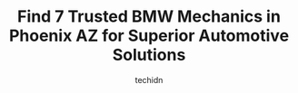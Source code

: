 ---
layout: ampstory
image: https://images.unsplash.com/photo-1522120177514-2b16ebe5634d?ixlib=rb-4.0.3&ixid=MnwxMjA3fDB8MHxwaG90by1wYWdlfHx8fGVufDB8fHx8&auto=format&fit=crop&w=640&h=853&q=80
author: techidn
featured: false
description: Searching for the finest BMW Mechanic in Phoenix AZ, USA? Look no further than the 7 best BMW Mechanic in the area, where youll find a team of highly qualified professionals ready to handle
title: Find 7 Trusted BMW Mechanics in Phoenix AZ for Superior Automotive Solutions
cover:
   title: Find 7 Trusted BMW Mechanics in Phoenix AZ for Superior Automotive Solutions
   subtitle: Rickpate
   background: https://images.unsplash.com/photo-1522120177514-2b16ebe5634d?ixlib=rb-4.0.3&ixid=MnwxMjA3fDB8MHxwaG90by1wYWdlfHx8fGVufDB8fHx8&auto=format&fit=crop&w=640&h=853&q=80

pages: 
 - layout: thirds
   top: <h1>#1 Tanner Motors Service & Repair For Audi, BMW, Lexus, Mercedes, MINI, & Volvo</h1>
   bottom: "<p>Tanner motors gave me one of the best customer service experiences Ive had from a car mechanic. They worked relentlessly with my warranty company to help me get the th</p>"
   background: https://www.knot35.com/toplist/wp-content/uploads/2023/06/best-bmw-mechanic-1-in-phoenix-az-1685833806.jpeg
   backgroundblur: true
 - layout: thirds
   top: <h1>#2 Babbitt Motor Werks BMW Service and Repair</h1>
   bottom: "<p>2412 N Scottsdale Rd, Tempe, AZ 85281, United States</p>"
   background: https://www.knot35.com/toplist/wp-content/uploads/2023/06/best-bmw-mechanic-2-in-phoenix-az-1685833807.jpeg
   cta:
      link: https://www.knot35.com/toplist/find-7-trusted-bmw-mechanics-in-phoenix-az-for-superior-automotive-solutions/
      text: Find 7 Trusted BMW Mechanics in Phoenix AZ for Superior Automotive Solutions
 - layout: thirds
   top: <h1>#3 Arizona Bimmer Motor Werks</h1>
   bottom: "<p>7255 E Adobe Dr Ste 120, Scottsdale, AZ 85255, United States</p>"
   background: https://www.knot35.com/toplist/wp-content/uploads/2023/06/best-bmw-mechanic-3-in-phoenix-az-1685833807.jpeg
   cta:
      link: https://www.knot35.com/toplist/find-7-trusted-bmw-mechanics-in-phoenix-az-for-superior-automotive-solutions/
      text: Find 7 Trusted BMW Mechanics in Phoenix AZ for Superior Automotive Solutions
 - layout: thirds
   top: <h1>#4 Ultimate European Repair - Auto Repair for BMW, Mercedes, Audi and Mini vehicles in Buckeye, Goodyear, Litchfield Park AZ</h1>
   bottom: "<p>8335 W Sherman St #200, Tolleson, AZ 85353, United States</p>"
   background: https://images.unsplash.com/photo-1608411404720-c8f0417bcdba?ixlib=rb-4.0.3&ixid=MnwxMjA3fDB8MHxwaG90by1wYWdlfHx8fGVufDB8fHx8&auto=format&fit=crop&w=640&h=853&q=80
   cta:
      link: https://www.knot35.com/toplist/find-7-trusted-bmw-mechanics-in-phoenix-az-for-superior-automotive-solutions/
      text: Find 7 Trusted BMW Mechanics in Phoenix AZ for Superior Automotive Solutions
 - layout: thirds
   top: <h1>#5 Munich Motors</h1>
   bottom: "<p>4809 N 7th Ave, Phoenix, AZ 85013, United States</p>"
   background: https://images.unsplash.com/photo-1620421680010-0766ff230392?ixlib=rb-4.0.3&ixid=MnwxMjA3fDB8MHxwaG90by1wYWdlfHx8fGVufDB8fHx8&auto=format&fit=crop&w=640&h=853&q=80
   cta:
      link: https://www.knot35.com/toplist/find-7-trusted-bmw-mechanics-in-phoenix-az-for-superior-automotive-solutions/
      text: Find 7 Trusted BMW Mechanics in Phoenix AZ for Superior Automotive Solutions
 - layout: thirds
   top: <h1>#6 German Auto Service & Sales</h1>
   bottom: "<p>5244 N 7th St, Phoenix, AZ 85014, United States</p>"
   background: https://images.unsplash.com/photo-1518640467707-6811f4a6ab73?ixlib=rb-4.0.3&ixid=MnwxMjA3fDB8MHxwaG90by1wYWdlfHx8fGVufDB8fHx8&auto=format&fit=crop&w=640&h=853&q=80
   cta:
      link: https://www.knot35.com/toplist/find-7-trusted-bmw-mechanics-in-phoenix-az-for-superior-automotive-solutions/
      text: Find 7 Trusted BMW Mechanics in Phoenix AZ for Superior Automotive Solutions
 - layout: thirds
   top: <h1>#7 Elite Bimmer</h1>
   bottom: "<p>1721 W Rose Garden Ln Suite 5, Phoenix, AZ 85027, United States</p>"
   background: https://images.unsplash.com/photo-1527066579998-dbbae57f45ce?ixlib=rb-4.0.3&ixid=MnwxMjA3fDB8MHxwaG90by1wYWdlfHx8fGVufDB8fHx8&auto=format&fit=crop&w=640&h=853&q=80
   cta:
      link: https://www.knot35.com/toplist/find-7-trusted-bmw-mechanics-in-phoenix-az-for-superior-automotive-solutions/
      text: Find 7 Trusted BMW Mechanics in Phoenix AZ for Superior Automotive Solutions
 - layout: thirds
   middle: Continue reading...
   background: https://images.unsplash.com/photo-1599422314077-f4dfdaa4cd09?ixlib=rb-4.0.3&ixid=MnwxMjA3fDB8MHxwaG90by1wYWdlfHx8fGVufDB8fHx8&auto=format&fit=crop&w=640&h=853&q=80
   cta:
      link: https://www.knot35.com/toplist/find-7-trusted-bmw-mechanics-in-phoenix-az-for-superior-automotive-solutions/
      text: Find 7 Trusted BMW Mechanics in Phoenix AZ for Superior Automotive Solutions
      
---